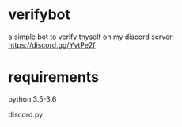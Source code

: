 # verifybot
a simple bot to verify thyself on my discord server: https://discord.gg/YvtPe2f

# requirements
python 3.5-3.6

discord.py
